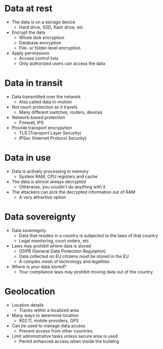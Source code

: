 # Data at rest
- The data is on a storage device
	- Hard drive, SSD, flash drive, etc
- Encrypt the data
	- Whole disk encryption
	- Database encryption
	- File- or folder-level encryption
- Apply permissions
	- Access control lists
	- Only authorized users can access the data
# Data in transit
- Data transmitted over the network
	- Also called data in-motion
- Not much protection as it travels
	- Many different switches, routers, devices
- Network-based protection
	- Firewall, IPS
- Provide transport encrypytion
	- TLS (Transport Layer Security)
	- IPSec (Internet Protocol Security)
# Data in use
- Data is actively processing in memory
	- System RAM, CPU registers and cache
- The data is almost always decrypted
	- Otherwise, you couldn't do anything with it
- The attackers can pick the decrypted information out of RAM
	- A very attractive option
# Data sovereignty
- Data sovereignty
	- Data that resides in a country is subjected to the laws of that country
	- Legal monitoring, court orders, etc
- Laws may prohibit where data is stored
	- GDPR (General Data Protection Regulation)
	- Data collected on EU citizens must be stored in the EU
	- A complex mesh of technology and legalities
- Where is your data stored?
	- Your compliance laws may prohibit moving data out of the country
# Geolocation
- Location details
	- Tracks within a localized area
- Many ways to determine location
	- 802.11, mobile providers, GPS
- Can be used to manage data access
	- Prevent access from other countries
- Limit administrative tasks unless secure area is used
	- Permit enhanced access when inside the building
